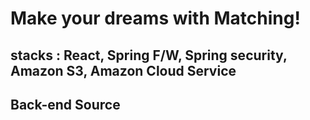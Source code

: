 # Make your dreams with Matching!

## stacks : React, Spring F/W, Spring security, Amazon S3, Amazon Cloud Service
## Back-end Source
